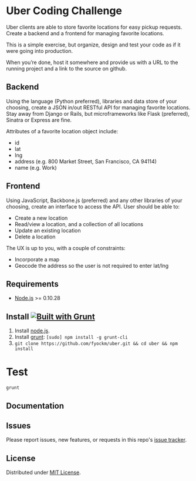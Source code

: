 # Uber Coding Challenge

Uber clients are able to store favorite locations for easy pickup requests. Create a backend and a frontend for managing favorite locations.

This is a simple exercise, but organize, design and test your code as if it were going into production.

When you’re done, host it somewhere and provide us with a URL to the running project and a link to the source on github.

## Backend

Using the language (Python preferred), libraries and data store of your choosing, create a JSON in/out RESTful API for managing favorite locations. Stay away from Django or Rails, but microframeworks like Flask (preferred), Sinatra or Express are fine.

Attributes of a favorite location object include:

- id
- lat
- lng
- address (e.g. 800 Market Street, San Francisco, CA 94114)
- name (e.g. Work)

## Frontend

Using JavaScript, Backbone.js (preferred) and any other libraries of your choosing, create an interface to access the API. User should be able to:

- Create a new location
- Read/view a location, and a collection of all locations
- Update an existing location
- Delete a location

The UX is up to you, with a couple of constraints:

- Incorporate a map
- Geocode the address so the user is not required to enter lat/lng


## Requirements

* [Node.js](http://nodejs.org/) >= 0.10.28


## Install [![Built with Grunt](https://cdn.gruntjs.com/builtwith.png)](http://gruntjs.com/)

1. Install [node.js](http://nodejs.org/).
2. Install [grunt](http://gruntjs.com/): `[sudo] npm install -g grunt-cli`
3. `git clone https://github.com/fyockm/uber.git && cd uber && npm install`

# Test

```
grunt
```

## Documentation


## Issues

Please report issues, new features, or requests in this repo's [issue tracker](https://github.com/fyockm/uber/issues).

## License

Distributed under [MIT License](LICENSE).
